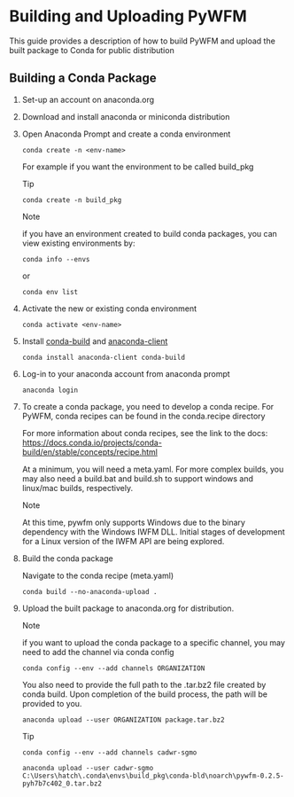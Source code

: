 # Building and Uploading PyWFM

This guide provides a description of how to build PyWFM and upload the built package to Conda for public distribution

## Building a Conda Package

1. Set-up an account on anaconda.org
2. Download and install anaconda or miniconda distribution
3. Open Anaconda Prompt and create a conda environment

   ```
   conda create -n <env-name>
   ```

   For example if you want the environment to be called build_pkg

   > [!TIP]
   >
   > ```
   > conda create -n build_pkg
   > ```

   > [!NOTE]
   >
   > if you have an environment created to build conda packages, you can view existing environments by:
   >
   > ```
   > conda info --envs
   > ```
   >
   > or
   >
   > ```
   > conda env list
   > ```

4. Activate the new or existing conda environment

   ```
   conda activate <env-name>
   ```

5. Install [conda-build](https://docs.conda.io/projects/conda-build/en/stable/) and [anaconda-client](https://docs.anaconda.com/free/anacondaorg/user-guide/getting-started-with-anaconda-client/)

   ```
   conda install anaconda-client conda-build
   ```

6. Log-in to your anaconda account from anaconda prompt

   ```
   anaconda login
   ```

7. To create a conda package, you need to develop a conda recipe. For PyWFM, conda recipes can be found in the conda.recipe directory

   For more information about conda recipes, see the link to the docs:
   https://docs.conda.io/projects/conda-build/en/stable/concepts/recipe.html

   At a minimum, you will need a meta.yaml. For more complex builds, you may also need a build.bat and build.sh to support windows and linux/mac builds, respectively.

   > [!NOTE]
   >
   > At this time, pywfm only supports Windows due to the binary dependency with the Windows IWFM DLL. Initial stages of development for a Linux version of the IWFM API are being explored.

8. Build the conda package

   Navigate to the conda recipe (meta.yaml)

   ```
   conda build --no-anaconda-upload .
   ```

9. Upload the built package to anaconda.org for distribution.

   > [!NOTE]
   >
   > if you want to upload the conda package to a specific channel, you may need to add the channel via conda config
   >
   > ```
   > conda config --env --add channels ORGANIZATION
   > ```
   >
   > You also need to provide the full path to the <package-name>.tar.bz2 file created by conda build.
   > Upon completion of the build process, the path will be provided to you.

   ```
   anaconda upload --user ORGANIZATION package.tar.bz2
   ```

   > [!TIP]
   >
   > ```
   > conda config --env --add channels cadwr-sgmo
   > ```
   >
   > ```
   > anaconda upload --user cadwr-sgmo C:\Users\hatch\.conda\envs\build_pkg\conda-bld\noarch\pywfm-0.2.5-pyh7b7c402_0.tar.bz2
   > ```
